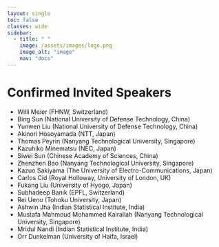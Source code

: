 ```yaml
---
layout: single
toc: false
classes: wide
sidebar:  
  - title: " "   
    image: /assets/images/logo.png
    image_alt: "image"
    nav: "docs"
---
```


# Confirmed Invited Speakers

- Willi Meier (FHNW, Switzerland) 
- Bing Sun (National University of Defense Technology, China)
- Yunwen Liu (National University of Defense Technology, China)
- Akinori Hosoyamada (NTT, Japan)
- Thomas Peyrin (Nanyang Technological University, Singapore)
- Kazuhiko Minematsu (NEC, Japan)
- Siwei Sun  (Chinese Academy of Sciences, China)
- Zhenzhen Bao  (Nanyang Technological University, Singapore)
- Kazuo Sakiyama (The University of Electro-Communications, Japan)
- Carlos Cid (Royal Holloway, University of London, UK)
- Fukang Liu (University of Hyogo, Japan)
- Subhadeep Banik (EPFL, Switzerland)
- Rei Ueno (Tohoku University, Japan)
- Ashwin Jha (Indian Statistical Institute, India)
- Mustafa Mahmoud Mohammed Kairallah (Nanyang Technological University, Singapore)
- Mridul Nandi (Indian Statistical Institute, India)
- Orr Dunkelman (University of Haifa, Israel)
